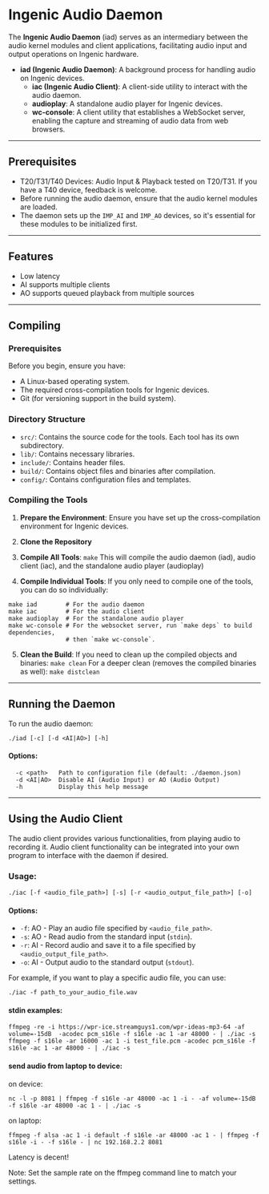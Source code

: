 # Ingenic Audio Daemon

The **Ingenic Audio Daemon** (iad) serves as an intermediary between the audio kernel modules and client applications, facilitating audio input and output operations on Ingenic hardware.

- **iad (Ingenic Audio Daemon)**: A background process for handling audio on Ingenic devices.
  - **iac (Ingenic Audio Client)**: A client-side utility to interact with the audio daemon.
  - **audioplay**: A standalone audio player for Ingenic devices.
  - **wc-console**: A client utility that establishes a WebSocket server, enabling the capture and streaming of audio data from web browsers.

---

## Prerequisites

- T20/T31/T40 Devices: Audio Input & Playback tested on T20/T31.  If you have a T40 device, feedback is welcome.
- Before running the audio daemon, ensure that the audio kernel modules are loaded.
- The daemon sets up the `IMP_AI` and `IMP_AO` devices, so it's essential for these modules to be initialized first.

---

## Features

- Low latency
- AI supports multiple clients
- AO supports queued playback from multiple sources

---

## Compiling

### Prerequisites

Before you begin, ensure you have:

- A Linux-based operating system.
- The required cross-compilation tools for Ingenic devices.
- Git (for versioning support in the build system).

### Directory Structure

- `src/`: Contains the source code for the tools. Each tool has its own subdirectory.
- `lib/`: Contains necessary libraries.
- `include/`: Contains header files.
- `build/`: Contains object files and binaries after compilation.
- `config/`: Contains configuration files and templates.

### Compiling the Tools

1. **Prepare the Environment**: Ensure you have set up the cross-compilation environment for Ingenic devices.

2. **Clone the Repository**

3. **Compile All Tools**: `make`
This will compile the audio daemon (iad), audio client (iac), and the standalone audio player (audioplay)

4. **Compile Individual Tools**:
If you only need to compile one of the tools, you can do so individually:
```
make iad        # For the audio daemon
make iac        # For the audio client
make audioplay  # For the standalone audio player
make wc-console # For the websocket server, run `make deps` to build dependencies, 
                # then `make wc-console`.
```

5. **Clean the Build**:
If you need to clean up the compiled objects and binaries:
`make clean`
For a deeper clean (removes the compiled binaries as well):
`make distclean`

---

## Running the Daemon

To run the audio daemon:

```
./iad [-c] [-d <AI|AO>] [-h]

```

#### Options:

```
  -c <path>   Path to configuration file (default: ./daemon.json)
  -d <AI|AO>  Disable AI (Audio Input) or AO (Audio Output)
  -h          Display this help message
```

---

## Using the Audio Client

The audio client provides various functionalities, from playing audio to recording it.  Audio client functionality can be integrated into your own program to interface with the daemon if desired.

### Usage:

```
./iac [-f <audio_file_path>] [-s] [-r <audio_output_file_path>] [-o]
```

#### Options:

- `-f`: AO - Play an audio file specified by `<audio_file_path>`.
- `-s`: AO - Read audio from the standard input (`stdin`).
- `-r`: AI - Record audio and save it to a file specified by `<audio_output_file_path>`.
- `-o`: AI - Output audio to the standard output (`stdout`).

For example, if you want to play a specific audio file, you can use:

```
./iac -f path_to_your_audio_file.wav
```

#### stdin examples:

```
ffmpeg -re -i https://wpr-ice.streamguys1.com/wpr-ideas-mp3-64 -af volume=-15dB  -acodec pcm_s16le -f s16le -ac 1 -ar 48000 - | ./iac -s
ffmpeg -f s16le -ar 16000 -ac 1 -i test_file.pcm -acodec pcm_s16le -f s16le -ac 1 -ar 48000 - | ./iac -s
```

#### send audio from laptop to device:

on device:

```
nc -l -p 8081 | ffmpeg -f s16le -ar 48000 -ac 1 -i - -af volume=-15dB -f s16le -ar 48000 -ac 1 - | ./iac -s
```
on laptop:

```
ffmpeg -f alsa -ac 1 -i default -f s16le -ar 48000 -ac 1 - | ffmpeg -f s16le -i - -f s16le - | nc 192.168.2.2 8081
```

Latency is decent!

Note: Set the sample rate on the ffmpeg command line to match your settings.
